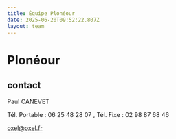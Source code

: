 ```yaml
---
title: Équipe Plonéour 
date: 2025-06-20T09:52:22.807Z
layout: team
---
```


# Plonéour 



## contact 

Paul CANEVET

Tél. Portable : 06 25 48 28 07 , Tél. Fixe : 02 98 87 68 46

oxel@oxel.fr

